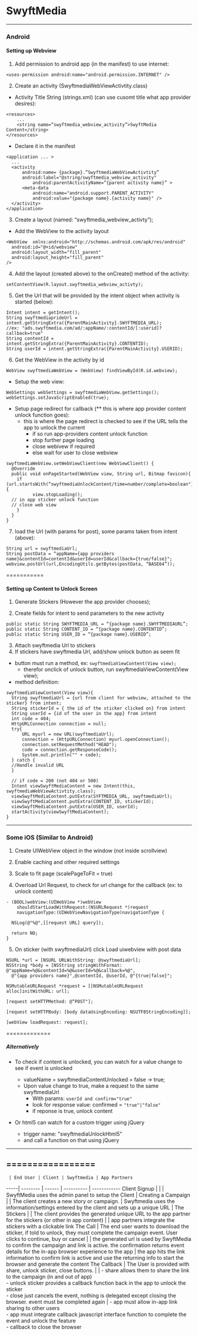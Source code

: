 SwyftMedia
=========
------------------
### Android

#### Setting up Webview

1. Add permission to android app (in the manifest) to use internet:<br>
  ```
  <uses-permission android:name="android.permission.INTERNET" />
  ```

2. Create an activity (SwyftmediaWebViewActivtity.class)
  - Activity Title String (strings.xml) (can use cusomt title what app provider desires):
  ```
  <resources>
      ...
      <string name=“swyftmedia_webview_activity”>SwyftMedia Content</string>
  </resources>
  ```
  - Declare it in the manifest
  ```
  <application ... >
    ...
    <activity
        android:name= {package}.”SwyftmediaWebViewActivtity”
        android:label="@string/swyftmedia_webview_activity"
            android:parentActivityName=“{parent activity name}” >
        <meta-data
            android:name="android.support.PARENT_ACTIVITY"
            android:value="{package name}.{activity name}" />
    </activity>
  </application>
  ```

3. Create a layout (named: “swyftmedia_webview_activty”);
  - Add the WebView to the activity layout
  ```
  <WebView  xmlns:android="http://schemas.android.com/apk/res/android"
    android:id="@+id/webview"
    android:layout_width="fill_parent"
    android:layout_height="fill_parent"
  />
  ```

4. Add the layout (created above) to the onCreate() method of the activity:<br>
  ```
  setContentView(R.layout.swyftmedia_webview_activty);
  ```

5. Get the Url that will be provided by the intent object when activity is started (below):
  ```
  Intent intent = getIntent();
  String swyftmediaprideUrl = intent.getStringExtra({ParentMainActivity}.SWYFTMEDIA_URL);
  //ex: "ads.swyftmedia.com/ad/:appName/:contentId/[:userid]?callback=true"
  String contentId = intent.getStringExtra({ParentMainActivity}.CONTENTID);
  String userId = intent.getStringExtra({ParentMainActivity}.USERID);
  ```

6. Get the WebView in the activity by id
  ```
  WebView swyftmediaWebView = (WebView) findViewById(R.id.webview);
  ```
  - Setup the web view:
  ```
  WebSettings webSettings = swyftmediaWebView.getSettings();
  webSettings.setJavaScriptEnabled(true);

  ```
  - Setup page redirect for callback (** this is where app provider content unlock function goes):
    - this is where the page redirect is checked to see if the URL tells the app to unlock the current
    	- if so run app-providers content unlock function
    	- stop further page loading
    	- close webivew if required
    	- else wait for user to close webview
  ```
  swyftmediaWebView.setWebViewClient(new WebViewClient() {  
    @Override  
    public void onPageStarted(WebView view, String url, Bitmap favicon){  
      if (url.startsWith(“swyftmediaUnlockContent/time=number/complete=boolean")) {  
        	view.stopLoading();  
  	// in app sticker unlock function
  	// close web view
      }  
    }  
  }  
  ```

7. load the Url (with params for post), some params taken from intent (above):
  ```
  String url = swyftmediaUrl;
  String postData = “appName={app providers name}&contentId=contentId&userId=userId&callback={true/false}";
  webview.postUrl(url,EncodingUtils.getBytes(postData, “BASE64”));
  ```
===========

#### Setting up Content to Unlock Screen
1. Generate Stickers (However the app provider chooses);

2. Create fields for intent to send parameters to the new activity
  ```
  public static String SWYFTMEDIA_URL = “{package name}.SWYFTMEDIAURL”;
  public static String CONTENT_ID = “{package name}.CONTENTID”;
  public static String USER_ID = “{package name}.USERID”;

  ```
3. Attach swyftmedia Url to stickers
4. If stickers have swyftmedia Url, add/show unlock button as seem fit
  - button must run a method, ex: `swyftmediaViewContent(View view);`
    - therefor onclick of unlock button, run swyftmediaViewContent(View view); 
  - method definition:
  ```
  swyftmediaViewContent(View view){
    String swyftmediaUrl = {url from client for webview, attached to the sticker} from intent;
    String stickerId = { the id of the sticker clicked on} from intent
    String userId = {id of the user in the app} from intent
    int code = 404;
    HttpURLConnection connection = null;
    try{         
        URL myurl = new URL(swyftmediaUrl);        
        connection = (HttpURLConnection) myurl.openConnection();     
        connection.setRequestMethod("HEAD");         
        code = connection.getResponseCode();        
        System.out.println("" + code); 
    } catch {
    //Handle invalid URL
    }
    
    // if code = 200 (not 404 or 500)
    Intent viewSwyftMediaContent = new Intent(this, swyftmediaWebViewActivtity.class);
    viewSwyftMediaContent.putExtra(SYFTMEDIA_URL, swyftmediaUrl);
    viewSwyftMediaContent.putExtra(CONTENT_ID, stickerId);
    viewSwyftMediaContent.putExtra(USER_ID, userId);
    startActivity(viewSwyftMediaContent);
  }
  ```
---------------

### Some iOS (Similar to Android)

1. Create UIWebView object in the window (not inside scrollview)

2. Enable caching and other required settings

3. Scale to fit page (scalePageToFit = true)
 
4. Overload Url Request, to check for url change for the callback (ex: to unlock content)
  ```
  - (BOOL)webView:(UIWebView *)webView 
      shouldStartLoadWithRequest:(NSURLRequest *)request 
      navigationType:(UIWebViewNavigationType)navigationType {

    NSLog(@"%@",[[request URL] query]);

    return NO;
  }

  ```
  
5. On sticker (with swyftmediaUrl) click Load uiwebview with post data 
  ```
  NSURL *url = [NSURL URLWithString: @swyftmediaUrl];
  NSString *body = [NSString stringWithFormat: @"appName=%@&contentId=%@&userId=%@&callback=%@",
  	@"{app providers name}",@contentId, @userId, @"{true|false}";

  NSMutableURLRequest *request = [[NSMutableURLRequest alloc]initWithURL: url];

  [request setHTTPMethod: @“POST"];

  [request setHTTPBody: [body dataUsingEncoding: NSUTF8StringEncoding]];

  [webView loadRequest: request];
  ```
=============

##### Alternatively 
- To check if content is unlocked, you can watch for a value change to see if event is unlocked
  - valueName = swyftmediaContentUnlocked = false -> true;
  - Upon value change to true, make a request to the same swyftmediaUrl
    - With params: `userId and confirm="true"`
    - look for response value: confirmed = `"true"|"false"`
    - if reponse is true, unlock content

- Or html5 can watch for a custom trigger using jQuery
  - trigger name: "swyftmediaUnlockHtml5"
  - and call a function on that using jQuery
-----------------
=================
-----------------

     | End User | Client | Swyftmedia | App Partners
-----| -------- | ------ | ---------- | ------------
Client Signup | | | SwyftMedia uses the admin panel to setup the Client | 
Creating a Campaign | | The client creates  a new story or campaign. | Swyftmedia uses the information/settings entered by the client and sets up a unique URL | 
The Stickers | | The client provides the generated unique URL to the app partner for the stickers (or other in app content) | | app partners integrate the stickers with a clickable link
The Call | The end user wants to download the sticker, if told to unlock, they must complete the campaign event. User clicks to continue, buy or cancel | | the generated url is used by SwyftMedia to confirm the campaign and link is active. the confirmation returns event details for the in-app browser experience to the app | the app hits the link information to confirm link is active and use the returning info to start the browser and generate the content
The Callback | The User is provided with share, unlock sticker, close buttons. | | - share allows them to share the link to the campaign (in and out of app) <br> - unlock sticker provides a callback function back in the app to unlock the sticker <br> - close just cancels the event, nothing is delegated except closing the browser. event must be completed again | - app must allow in-app link sharing to other users <br> - app must integrate callback javascript interface function to complete the event and unlock the feature <br> - callback to close the browser

